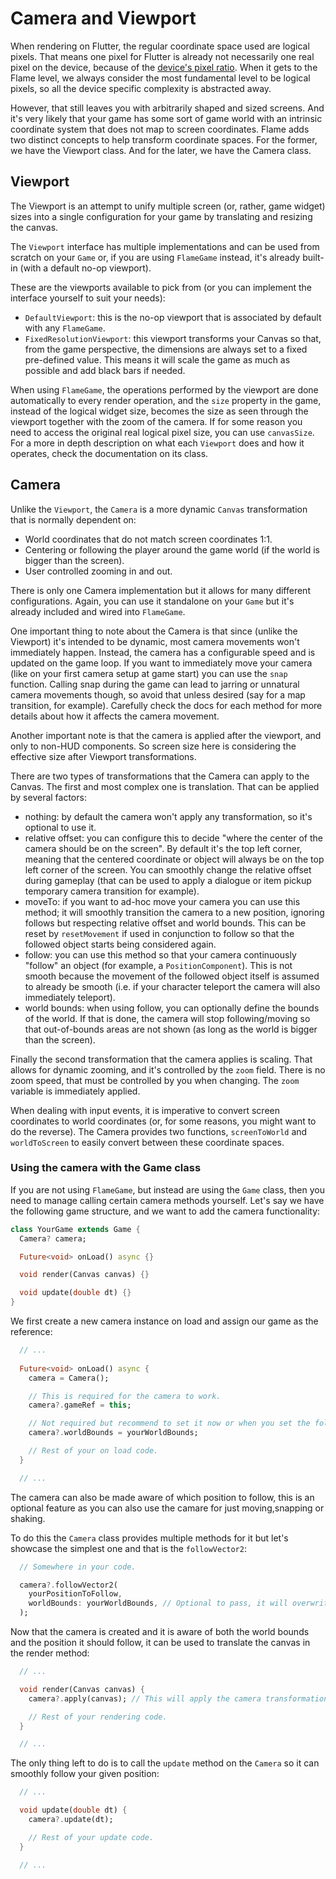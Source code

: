 # Camera and Viewport

When rendering on Flutter, the regular coordinate space used are logical pixels. That means one
pixel for Flutter is already not necessarily one real pixel on the device, because of the [device's
pixel ratio](https://api.flutter.dev/flutter/widgets/MediaQueryData/devicePixelRatio.html). When it
gets to the Flame level, we always consider the most fundamental level to be logical pixels, so all
the device specific complexity is abstracted away.

However, that still leaves you with arbitrarily shaped and sized screens. And it's very likely that
your game has some sort of game world with an intrinsic coordinate system that does not map to
screen coordinates. Flame adds two distinct concepts to help transform coordinate spaces. For the
former, we have the Viewport class. And for the later, we have the Camera class.

## Viewport

The Viewport is an attempt to unify multiple screen (or, rather, game widget) sizes into a single
configuration for your game by translating and resizing the canvas.

The `Viewport` interface has multiple implementations and can be used from scratch on your `Game`
or, if you are using `FlameGame` instead, it's already built-in (with a default no-op viewport).

These are the viewports available to pick from (or you can implement the interface yourself to suit
your needs):

 * `DefaultViewport`: this is the no-op viewport that is associated by default with any `FlameGame`.
 * `FixedResolutionViewport`: this viewport transforms your Canvas so that, from the game
   perspective, the dimensions are always set to a fixed pre-defined value. This means it will scale
   the game as much as possible and add black bars if needed.

When using `FlameGame`, the operations performed by the viewport are done automatically to every
render operation, and the `size` property in the game, instead of the logical widget size, becomes
the size as seen through the viewport together with the zoom of the camera. If for some reason you
need to access the original real logical pixel size, you can use `canvasSize`. For a more in depth
description on what each `Viewport` does and how it operates, check the documentation on its class.

## Camera

Unlike the `Viewport`, the `Camera` is a more dynamic `Canvas` transformation that is normally
dependent on:

 * World coordinates that do not match screen coordinates 1:1.
 * Centering or following the player around the game world (if the world is bigger than the screen).
 * User controlled zooming in and out.

There is only one Camera implementation but it allows for many different configurations. Again, you
can use it standalone on your `Game` but it's already included and wired into `FlameGame`.

One important thing to note about the Camera is that since (unlike the Viewport) it's intended to be
dynamic, most camera movements won't immediately happen. Instead, the camera has a configurable
speed and is updated on the game loop. If you want to immediately move your camera (like on your
first camera setup at game start) you can use the `snap` function. Calling snap during the game can
lead to jarring or unnatural camera movements though, so avoid that unless desired (say for a map
transition, for example). Carefully check the docs for each method for more details about how it
affects the camera movement.

Another important note is that the camera is applied after the viewport, and only to non-HUD
components. So screen size here is considering the effective size after Viewport transformations.

There are two types of transformations that the Camera can apply to the Canvas. The first and most
complex one is translation. That can be applied by several factors:

 * nothing: by default the camera won't apply any transformation, so it's optional to use it.
 * relative offset: you can configure this to decide "where the center of the camera should be on
   the screen". By default it's the top left corner, meaning that the centered coordinate or object
   will always be on the top left corner of the screen. You can smoothly change the relative offset
   during gameplay (that can be used to apply a dialogue or item pickup temporary camera transition
   for example).
 * moveTo: if you want to ad-hoc move your camera you can use this method; it will smoothly
   transition the camera to a new position, ignoring follows but respecting relative offset and
   world bounds. This can be reset by `resetMovement` if used in conjunction to follow so that the
   followed object starts being considered again.
 * follow: you can use this method so that your camera continuously "follow" an object (for example,
   a `PositionComponent`). This is not smooth because the movement of the followed object itself is
   assumed to already be smooth (i.e. if your character teleport the camera will also immediately
   teleport).
 * world bounds: when using follow, you can optionally define the bounds of the world. If that is
   done, the camera will stop following/moving so that out-of-bounds areas are not shown (as long as
   the world is bigger than the screen).

Finally the second transformation that the camera applies is scaling. That allows for dynamic
zooming, and it's controlled by the `zoom` field. There is no zoom speed, that must be controlled by
you when changing. The `zoom` variable is immediately applied.

When dealing with input events, it is imperative to convert screen coordinates to world coordinates
(or, for some reasons, you might want to do the reverse). The Camera provides two functions,
`screenToWorld` and `worldToScreen` to easily convert between these coordinate spaces.

### Using the camera with the Game class

If you are not using `FlameGame`, but instead are using the `Game` class, then you need to manage
calling certain camera methods yourself. Let's say we have the following game structure, and we 
want to add the camera functionality:

```dart
class YourGame extends Game {
  Camera? camera;

  Future<void> onLoad() async {}

  void render(Canvas canvas) {}

  void update(double dt) {}
}
```

We first create a new camera instance on load and assign our game as the reference:

```dart
  // ...
  
  Future<void> onLoad() async {
    camera = Camera();

    // This is required for the camera to work.
    camera?.gameRef = this;

    // Not required but recommend to set it now or when you set the follow target.
    camera?.worldBounds = yourWorldBounds;

    // Rest of your on load code.
  }

  // ...
```

The camera can also be made aware of which position to follow, this is an optional feature as you 
can also use the camare for just moving,snapping or shaking.

To do this the `Camera` class provides multiple methods for it but let's showcase the simplest one 
and that is the `followVector2`:

```dart
  // Somewhere in your code.

  camera?.followVector2(
    yourPositionToFollow,
    worldBounds: yourWorldBounds, // Optional to pass, it will overwrite the previous bounds.
  );
```

Now that the camera is created and it is aware of both the world bounds and the position it should 
follow, it can be used to translate the canvas in the render method:

```dart
  // ...

  void render(Canvas canvas) {
    camera?.apply(canvas); // This will apply the camera transformation.

    // Rest of your rendering code.
  }

  // ...
```

The only thing left to do is to call the `update` method on the `Camera` so it can smoothly follow 
your given position:

```dart
  // ...

  void update(double dt) {
    camera?.update(dt);

    // Rest of your update code.
  }

  // ...
```
